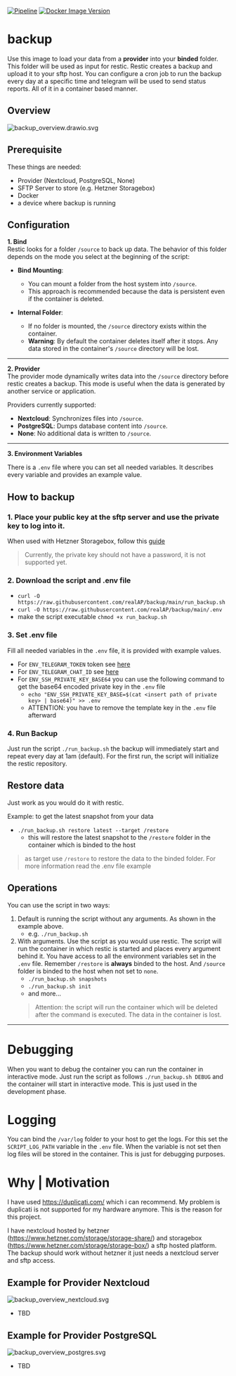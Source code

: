 [![Pipeline](https://github.com/realAP/backup/actions/workflows/pipeline.yml/badge.svg?branch=main)](https://github.com/realAP/backup/actions/workflows/pipeline.yml)
[![Docker Image Version](https://img.shields.io/docker/v/devp1337/backup?sort=semver)](https://hub.docker.com/r/devp1337/backup)
# backup
Use this image to load your data from a **provider** into your **binded** folder. This folder will be used as input for restic. Restic creates a backup and upload it to your sftp host.
You can configure a cron job to run the backup every day at a specific time and telegram will be used to send status reports.
All of it in a container based manner.

## Overview
![backup_overview.drawio.svg](resources/backup_overview.svg)

## Prerequisite
These things are needed:
* Provider (Nextcloud, PostgreSQL, None)
* SFTP Server to store (e.g. Hetzner Storagebox)
* Docker
* a device where backup is running

## Configuration
**1. Bind**  
Restic looks for a folder `/source` to back up data. The behavior of this folder depends on the mode you select at the beginning of the script:

- **Bind Mounting**:
    - You can mount a folder from the host system into `/source`.
    - This approach is recommended because the data is persistent even if the container is deleted.

- **Internal Folder**:
    - If no folder is mounted, the `/source` directory exists within the container.
    - **Warning**: By default the container deletes itself after it stops. Any data stored in the container's `/source` directory will be lost.
---
**2. Provider**  
The provider mode dynamically writes data into the `/source` directory before restic creates a backup. This mode is useful when the data is generated by another service or application.

Providers currently supported:
- **Nextcloud**: Synchronizes files into `/source`.
- **PostgreSQL**: Dumps database content into `/source`.
- **None**: No additional data is written to `/source`.

---
**3. Environment Variables**

There is a `.env` file where you can set all needed variables.
It describes every variable and provides an example value.


## How to backup
### 1. Place your public key at the sftp server and use the private key to log into it.
When used with Hetzner Storagebox, follow this [guide](https://docs.hetzner.com/storage/storage-box/backup-space-ssh-keys)
> Currently, the private key should not have a password, it is not supported yet.

### 2. Download the script and .env file
* `curl -O https://raw.githubusercontent.com/realAP/backup/main/run_backup.sh`
* `curl -O https://raw.githubusercontent.com/realAP/backup/main/.env`
* make the script executable `chmod +x run_backup.sh`

### 3. Set .env file
Fill all needed variables in the `.env` file, it is provided with example values.

* For ``ENV_TELEGRAM_TOKEN`` token see [here](https://core.telegram.org/bots/features#creating-a-new-bot)
* For ``ENV_TELEGRAM_CHAT_ID`` see [here](https://stackoverflow.com/a/32572159)
* For ``ENV_SSH_PRIVATE_KEY_BASE64`` you can use the following command to get the base64 encoded private key in the `.env` file
  * ``echo "ENV_SSH_PRIVATE_KEY_BASE=$(cat <insert path of private key> | base64)" >> .env``
  * ATTENTION: you have to remove the template key in the `.env` file afterward

### 4. Run Backup
Just run the script `./run_backup.sh` the backup will immediately start and repeat every day at 1am (default).
For the first run, the script will initialize the restic repository.

## Restore data
Just work as you would do it with restic.

Example: to get the latest snapshot from your data
* `./run_backup.sh restore latest --target /restore`
  * this will restore the latest snapshot to the `/restore` folder in the container which is binded to the host
> as target use `/restore` to restore the data to the binded folder. For more information read the .env file example


## Operations
You can use the script in two ways:
1. Default is running the script without any arguments. As shown in the example above.
    * e.g. `./run_backup.sh`
1. With arguments. Use the script as you would use restic. The script will run the container in which restic is started and places every argument behind it.
   You have access to all the environment variables set in the `.env` file. Remember `/restore` is **always** binded to the host. And `/source` folder is binded to the host when not set to `none`.
    * `./run_backup.sh snapshots`
    * `./run_backup.sh init`
    * and more...
    >  Attention: the script will run the container which will be deleted after the command is executed. The data in the container is lost.

---
# Debugging
When you want to debug the container you can run the container in interactive mode.
Just run the script as follows `./run_backup.sh DEBUG` and the container will start in interactive mode.
This is just used in the development phase.

# Logging
You can bind the `/var/log` folder to your host to get the logs. For this set the `SCRIPT_LOG_PATH` variable in the `.env` file.
When the variable is not set then log files will be stored in the container.
This is just for debugging purposes.

# Why | Motivation
I have used https://duplicati.com/ which i can recommend. 
My problem is duplicati is not supported for my hardware anymore.
This is the reason for this project.

I have nextcloud hosted by hetzner (https://www.hetzner.com/storage/storage-share/) and storagebox (https://www.hetzner.com/storage/storage-box/) a sftp hosted platform.
The backup should work without hetzner it just needs a nextcloud server and sftp access.

## Example for Provider Nextcloud
![backup_overview_nextcloud.svg](resources/backup_overview_nextcloud.svg)
* TBD

## Example for Provider PostgreSQL
![backup_overview_postgres.svg](resources/backup_overview_postgres.svg)
* TBD

